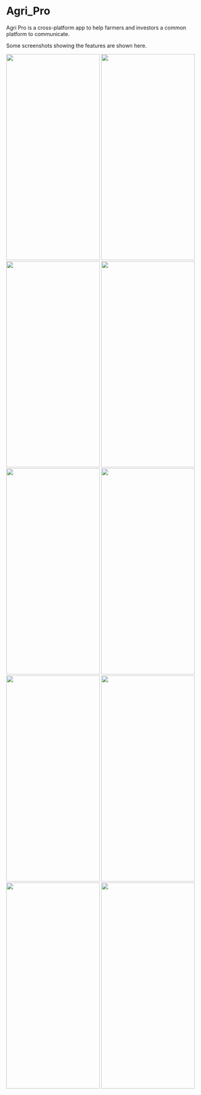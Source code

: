 # Agri_Pro

Agri Pro is a cross-platform app to help farmers and investors a common platform to communicate.

Some screenshots showing the features are shown here.

<img src="https://github.com/user-attachments/assets/919d727c-5351-4c0d-8860-4ba579b52e51" 
     style="width: 250px; height: 550px;"> <img src="https://github.com/user-attachments/assets/ae010c1c-bfe1-4061-988e-f5961124f2d2" 
     style="width: 250px; height: 550px;">  <img src="https://github.com/user-attachments/assets/fb1bc8c9-98ff-4bc4-ac42-5e04f4172d69" 
     style="width: 250px; height: 550px;">  <img src="https://github.com/user-attachments/assets/57b3971e-58a5-49b8-b631-50bfe8d2208a" 
     style="width: 250px; height: 550px;">  <img src="https://github.com/user-attachments/assets/5e3439f3-aa59-4da3-a521-94a134147ef6" 
     style="width: 250px; height: 550px;">  <img src="https://github.com/user-attachments/assets/0186894f-d4cb-407f-a392-27a6dec28b0b" 
     style="width: 250px; height: 550px;"> <img src="https://github.com/user-attachments/assets/0fa74b18-a105-4355-8df3-762899b3fc82" 
     style="width: 250px; height: 550px;"> <img src="https://github.com/user-attachments/assets/33e58a54-1cd8-4b2d-b6f1-ed75cdc082dc" 
     style="width: 250px; height: 550px;">  <img src="https://github.com/user-attachments/assets/9eff8f53-a618-4c84-8ed0-554fb680d154" 
     style="width: 250px; height: 550px;"> <img src="https://github.com/user-attachments/assets/32c99422-a00b-4da5-be29-c7c311cc648d" 
     style="width: 250px; height: 550px;">












